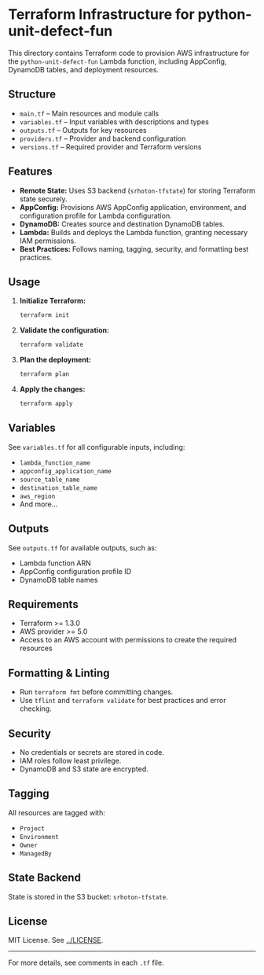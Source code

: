 # Terraform Infrastructure for python-unit-defect-fun

This directory contains Terraform code to provision AWS infrastructure for the `python-unit-defect-fun` Lambda function, including AppConfig, DynamoDB tables, and deployment resources.

## Structure

- `main.tf` – Main resources and module calls
- `variables.tf` – Input variables with descriptions and types
- `outputs.tf` – Outputs for key resources
- `providers.tf` – Provider and backend configuration
- `versions.tf` – Required provider and Terraform versions

## Features

- **Remote State:** Uses S3 backend (`srhoton-tfstate`) for storing Terraform state securely.
- **AppConfig:** Provisions AWS AppConfig application, environment, and configuration profile for Lambda configuration.
- **DynamoDB:** Creates source and destination DynamoDB tables.
- **Lambda:** Builds and deploys the Lambda function, granting necessary IAM permissions.
- **Best Practices:** Follows naming, tagging, security, and formatting best practices.

## Usage

1. **Initialize Terraform:**
   ```sh
   terraform init
   ```

2. **Validate the configuration:**
   ```sh
   terraform validate
   ```

3. **Plan the deployment:**
   ```sh
   terraform plan
   ```

4. **Apply the changes:**
   ```sh
   terraform apply
   ```

## Variables

See `variables.tf` for all configurable inputs, including:

- `lambda_function_name`
- `appconfig_application_name`
- `source_table_name`
- `destination_table_name`
- `aws_region`
- And more...

## Outputs

See `outputs.tf` for available outputs, such as:

- Lambda function ARN
- AppConfig configuration profile ID
- DynamoDB table names

## Requirements

- Terraform >= 1.3.0
- AWS provider >= 5.0
- Access to an AWS account with permissions to create the required resources

## Formatting & Linting

- Run `terraform fmt` before committing changes.
- Use `tflint` and `terraform validate` for best practices and error checking.

## Security

- No credentials or secrets are stored in code.
- IAM roles follow least privilege.
- DynamoDB and S3 state are encrypted.

## Tagging

All resources are tagged with:
- `Project`
- `Environment`
- `Owner`
- `ManagedBy`

## State Backend

State is stored in the S3 bucket: `srhoton-tfstate`.

## License

MIT License. See [../LICENSE](../LICENSE).

---

For more details, see comments in each `.tf` file.